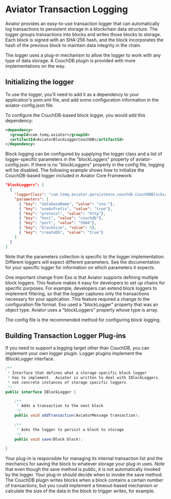 Aviator Transaction Logging
=======================

Aviator provides an easy-to-use transaction logger that can automatically log transactions to persistent storage in a blockchain data structure.  The logger groups transactions into blocks and writes those blocks to storage.  Each block is signed with an SHA-256 hash, and the block incorporates the hash of the previous block to maintain data integrity in the chain.

The logger uses a plug-in mechanism to allow the logger to work with any type of data storage.  A CouchDB plugin is provided with more implementations on the way.

## Initializing the logger

To use the logger, you'll need to add it as a dependency to your application's pom.xml file, and add some configuration information in 
the aviator-config.json file.

To configure the CouchDB-based block logger, you would add this dependency:

```xml
<dependency>
  <groupId>com.txmq.aviator</groupId>
  <artifactId>AviatorBlockLoggerCouchDB</artifactId>
</dependency>
```

Block logging can be configured by supplying the logger class and a list of logger-specific parameters in the "blockLoggers" property of aviator-config.json.  If there is no "blockLoggers" property in the config file, logging will be disabled.  The following example shows how to initialize the CouchDB-based logger included in Aviator Core Framework:

```json
"blockLoggers": [
  {
    "loggerClass": "com.txmq.aviator.persistence.couchdb.CouchDBBlockLogger",
    "parameters": [
      { "key": "databaseName", "value": "zoo-"},
      { "key": "useAsPrefix", "value": "true"},
      { "key": "protocol", "value": "http"},
      { "key": "host", "value": "couchdb"},
      { "key": "port", "value": "5984"},
      { "key": "blockSize", "value": 5},
      { "key": "createDb", "value": "true"}
    ]
  }
]
```
Note that the parameters collection is specific to the logger implementation.  Different loggers will expect different parameters.  See the documentation for your specific logger for information on which parameters it expects.

One important change from Exo is that Aviator supports defining multiple block loggers.  This feature makes it easy for developers to set up chains for specific purposes.  For example, developers can extend block loggers to implement filtering, so that the logger captures only the transactions necessary for your application.  This feature required a change to the configuration file format.  Exo used a "blockLogger" property that was an object type.  Aviator uses a "blockLoggers" property whose type is array.

The config file is the recommended method for configuring block logging.

## Building Transaction Logger Plug-ins
If you need to support a logging target other than CouchDB, you can implement your own logger plugin.  Logger plugins implement the IBlockLogger interface.

```java
/**
 * Interface that defines what a storage-specific block logger 
 * has to implement.  Aviator is written to deal with IBlockLoggers, 
 * not concrete instances of storage-specific loggers.
 */
public interface IBlockLogger {

    /**
     * Adds a transaction to the next block
     */
    public void addTransaction(AviatorMessage transaction);
    
    /**
     * Asks the logger to persist a block to storage
     */
    public void save(Block block);
    
}
```

Your plug-in is responsible for managing its internal transaction list and the mechanics for saving the block to whatever storage your plug-in uses.  Note that even though the save method is public, it is not automatically invoked by the logger.  Your plug-in should decide when to invoke the save method.  The CouchDB plugin writes blocks when a block contains a certain number of transactions, but you could implement a timeout-based mechanism or calculate the size of the data in the block to trigger writes, for example.
